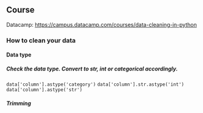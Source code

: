 ## Course
Datacamp: https://campus.datacamp.com/courses/data-cleaning-in-python

### How to clean your data
#### Data type
##### Check the data type. Convert to str, int or categorical accordingly.
`data['column'].astype('category')`
`data['column'].str.astype('int')`
`data['column'].astype('str')`

##### Trimming
